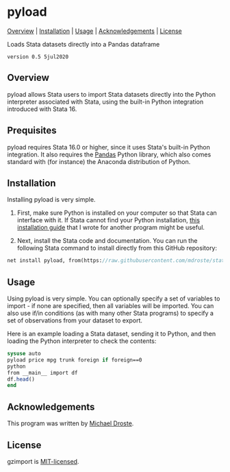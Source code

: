 
pyload
=================================

[Overview](#overview)
| [Installation](#installation)
| [Usage](#usage)
| [Acknowledgements](#acknowledgments)
| [License](#license)

Loads Stata datasets directly into a Pandas dataframe

`version 0.5 5jul2020`


Overview
---------------------------------

pyload allows Stata users to import Stata datasets directly into the Python interpreter associated with Stata, using the built-in Python integration introduced with Stata 16.


Prequisites
---------------------------------

pyload requires Stata 16.0 or higher, since it uses Stata's built-in Python integration. It also requires the [Pandas](https://pandas.pydata.org/) Python library, which also comes standard with (for instance) the Anaconda distribution of Python.

Installation
---------------------------------

Installing pyload is very simple.

1. First, make sure Python is installed on your computer so that Stata can interface with it. If Stata cannot find your Python installation, [this installation guide](https://raw.githubusercontent.com/mdroste/stata-pyforest/master/docs/install.md) that I wrote for another program might be useful.

2. Next, install the Stata code and documentation. You can run the following Stata command to install directly from this GitHub repository:

```stata
net install pyload, from(https://raw.githubusercontent.com/mdroste/stata-pyload/master/) replace
```

Usage
---------------------------------

Using pyload is very simple. You can optionally specify a set of variables to import - if none are specified, then all variables will be imported. You can also use if/in conditions (as with many other Stata programs) to specify a set of observations from your dataset to export.

Here is an example loading a Stata dataset, sending it to Python, and then loading the Python interpreter to check the contents:
```stata
sysuse auto
pyload price mpg trunk foreign if foreign==0
python
from __main__ import df
df.head()
end
```


Acknowledgements
---------------------------------

This program was written by [Michael Droste](https://github.com/mdroste).

License
---------------------------------

gzimport is [MIT-licensed](https://github.com/mdroste/stata-gzimport/blob/master/LICENSE).
